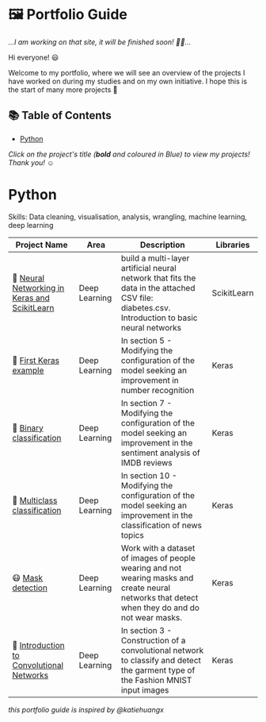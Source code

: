 # 🖼 Portfolio Guide

_...I am working on that site, it will be finished soon! 👷‍♂️..._

Hi everyone! 😃

Welcome to my portfolio, where we will see an overview of the projects I have worked on during my studies and on my own initiative. I hope this is the start of many more projects 🙌

## 📚 Table of Contents
- [Python](#python)

_Click on the project's title (**bold** and coloured in Blue) to view my projects! Thank you! ☺️_

# Python

Skills: Data cleaning, visualisation, analysis, wrangling, machine learning, deep learning

| Project Name | Area | Description | Libraries |
|---|---|---|---|
| :book: [Neural Networking in Keras and ScikitLearn](https://github.com/angelcalzadollamas/DeepLearningSignature/blob/main/angcallla_ejercicio1/angcallla_ejercicio1.ipynb) | Deep Learning | build a multi-layer artificial neural network that fits the data in the attached CSV file: diabetes.csv. Introduction to basic neural networks | ScikitLearn |
| 📖 [First Keras example](https://github.com/angelcalzadollamas/DeepLearningSignature/blob/main/angcallla_practica3.3/Practica3.3.%20Keras%20un%20primer%20ejemplo.ipynb) | Deep Learning | In section 5 - Modifying the configuration of the model seeking an improvement in number recognition | Keras |
| :book: [Binary classification](https://github.com/angelcalzadollamas/DeepLearningSignature/blob/main/angcallla_practica3.4/Practica3.4.%20Keras%20clasificacion%20binaria.ipynb) | Deep Learning | In section 7 -  Modifying the configuration of the model seeking an improvement in the sentiment analysis of IMDB reviews  | Keras |
| :book: [Multiclass classification](https://github.com/angelcalzadollamas/DeepLearningSignature/blob/main/angcallla_practica3.5/Pr%C3%A1ctica3.5.%20Keras%20clasificaci%C3%B3n%20multiclase.ipynb) | Deep Learning | In section 10 - Modifying the configuration of the model seeking an improvement in the classification of news topics | Keras |
| :mask: [Mask detection](https://github.com/angelcalzadollamas/DeepLearningSignature/blob/main/angcallla_ejercicio2/angcallla_ejercicio2.ipynb) | Deep Learning | Work with a dataset of images of people wearing and not wearing masks and create neural networks that detect when they do and do not wear masks. | Keras |
| :book: [Introduction to Convolutional Networks](https://github.com/angelcalzadollamas/DeepLearningSignature/blob/main/angcallla_practica5.1/Practica5.1.ipynb) | Deep Learning | In section 3 - Construction of a convolutional network to classify and detect the garment type of the Fashion MNIST input images | Keras |



_this portfolio guide is inspired by @katiehuangx_
